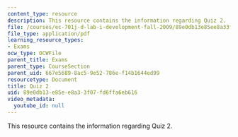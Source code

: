 ```yaml
---
content_type: resource
description: This resource contains the information regarding Quiz 2.
file: /courses/ec-701j-d-lab-i-development-fall-2009/89e0db13e85ee8a33f07fd6ffa6eb616_MITEC_701JF09_quiz2.pdf
file_type: application/pdf
learning_resource_types:
- Exams
ocw_type: OCWFile
parent_title: Exams
parent_type: CourseSection
parent_uid: 667e5689-8ac5-9e52-786e-f14b1644ed99
resourcetype: Document
title: Quiz 2
uid: 89e0db13-e85e-e8a3-3f07-fd6ffa6eb616
video_metadata:
  youtube_id: null
---
```

This resource contains the information regarding Quiz 2.

